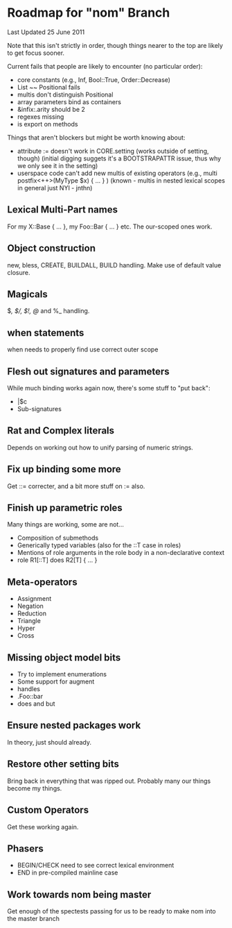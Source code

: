 # Roadmap for "nom" Branch

Last Updated 25 June 2011

Note that this isn't strictly in order, though things nearer to the top
are likely to get focus sooner.

Current fails that people are likely to encounter (no particular order):
* core constants (e.g., Inf, Bool::True, Order::Decrease)
* List ~~ Positional fails
* multis don't distinguish Positional
* array parameters bind as containers
* &infix:<cmp>.arity should be 2
* regexes missing
* is export on methods

Things that aren't blockers but might be worth knowing about:
* attribute := doesn't work in CORE.setting (works outside of setting, though)
  (initial digging suggets it's a BOOTSTRAPATTR issue, thus why we only see it
  in the setting)
* userspace code can't add new multis of existing operators 
  (e.g., multi postfix<++>(MyType $x) { ... } )
  (known - multis in nested lexical scopes in general just NYI - jnthn)

## Lexical Multi-Part names
For my X::Base { ... }, my Foo::Bar { ... } etc. The our-scoped ones work.

## Object construction
new, bless, CREATE, BUILDALL, BUILD handling. Make use of default value
closure.

## Magicals
$_, $/, $!, @_ and %_ handling.

## when statements
when needs to properly find use correct outer scope

## Flesh out signatures and parameters
While much binding works again now, there's some stuff to "put back":
* |$c
* Sub-signatures

## Rat and Complex literals
Depends on working out how to unify parsing of numeric strings.

## Fix up binding some more
Get ::= correcter, and a bit more stuff on := also.

## Finish up parametric roles
Many things are working, some are not...
* Composition of submethods
* Generically typed variables (also for the ::T case in roles)
* Mentions of role arguments in the role body in a non-declarative context
* role R1[::T] does R2[T] { ... }

## Meta-operators
* Assignment
* Negation
* Reduction
* Triangle
* Hyper
* Cross

## Missing object model bits
* Try to implement enumerations
* Some support for augment
* handles
* .Foo::bar
* does and but

## Ensure nested packages work
In theory, just should already.

## Restore other setting bits
Bring back in everything that was ripped out. Probably many our things
become my things.

## Custom Operators
Get these working again.

## Phasers
* BEGIN/CHECK need to see correct lexical environment
* END in pre-compiled mainline case

## Work towards nom being master
Get enough of the spectests passing for us to be ready to make nom into
the master branch

